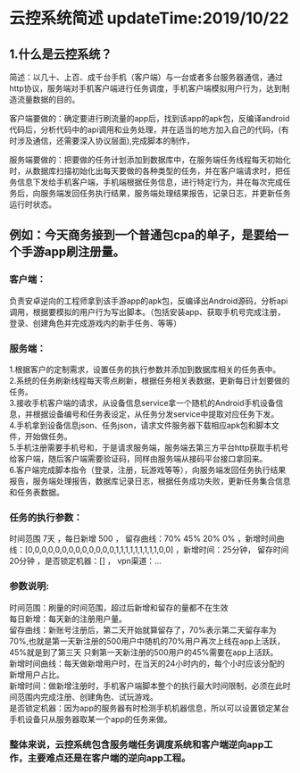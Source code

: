 # 云控系统简述 updateTime:2019/10/22 
## 1.什么是云控系统？    
简述：以几十、上百、成千台手机（客户端）与一台或者多台服务器通信，通过http协议，服务端对手机客户端进行任务调度，手机客户端模拟用户行为，达到制造流量数据的目的。

客户端要做的：确定要进行刷流量的app后，找到该app的apk包，反编译android代码后，分析代码中的api调用和业务处理，并在适当的地方加入自己的代码，(有时涉及通信，还需要深入协议层面),完成脚本的制作，

服务端要做的：把要做的任务计划添加到数据库中，在服务端任务线程每天初始化时，从数据库扫描初始化出每天要做的各种类型的任务，并在客户端请求时，把任务信息下发给手机客户端，手机端根据任务信息，进行特定行为，并在每次完成任务后，向服务端发回任务执行结果，服务端处理结果报告，记录日志，并更新任务运行时状态。

## 例如：今天商务接到一个普通包cpa的单子，是要给一个手游app刷注册量。  
### 客户端：  

负责安卓逆向的工程师拿到该手游app的apk包，反编译出Android源码，分析api调用，根据要模拟的用户行为写出脚本。（包括安装app、获取手机号完成注册，登录、创建角色并完成游戏内的新手任务、等等）  
### 服务端：  

1.根据客户的定制需求，设置任务的执行参数并添加到数据库相关的任务表中。  
2.系统的任务刷新线程每天零点刷新，根据任务相关表数据，更新每日计划要做的任务。  
3.接收手机客户端的请求，从设备信息service拿一个随机的Android手机设备信息，并根据设备编号和任务表设定，从任务分发service中提取对应任务下发。  
4.手机拿到设备信息json、任务json，请求文件服务器下载相应apk包和脚本文件，开始做任务。    
5.手机注册需要手机号和，于是请求服务端，服务端去第三方平台http获取手机号给客户端，随后客户端需要验证码，同样由服务端从接码平台接口拿回来。   
6.客户端完成脚本指令（登录，注册，玩游戏等等），向服务端发回任务执行结果报告，服务端处理报告，数据库记录日志，根据任务成功失败，更新任务集合信息和任务表数据。  

### 任务的执行参数：  
时间范围 7天 ，每日新增 500 ， 留存曲线：70% 45% 20% 0%  ，新增时间曲线：[0,0,0,0,0,0,0,0,0,0,0,0,0,1,1,1,1,1,1,1,1,1,0,0] ，新增时间：25分钟， 留存时间 20分钟 ，是否锁定机器：[] ， vpn渠道：...    

### 参数说明:    
时间范围：刷量的时间范围，超过后新增和留存的量都不在生效    
每日新增：每天新的注册用户量。  
留存曲线：新账号注册后，第二天开始就算留存了，70%表示第二天留存率为70%,也就是第一天新注册的500用户中随机的70%用户再次上线在app上活跃，45%就是到了第三天            只剩第一天新注册的500用户的45%需要在app上活跃。  
新增时间曲线：每天做新增用户时，在当天的24小时内的，每个小时应该分配的新增用户占比。  
新增时间：做新增注册时，手机客户端脚本整个的执行最大时间限制，必须在此时间范围内完成注册、创建角色、试玩游戏。  
是否锁定机器：因为app的服务器有时检测手机机器信息，所以可以设置锁定某台手机设备只从服务器取某一个app的任务来做。  

### 整体来说，云控系统包含服务端任务调度系统和客户端逆向app工作，主要难点还是在客户端的逆向app工程。

